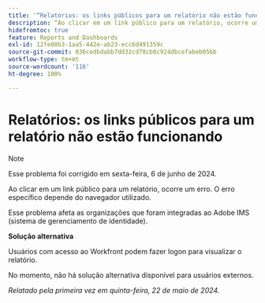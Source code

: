 ```yaml
---
title: '“Relatórios: os links públicos para um relatório não estão funcionando”'
description: “Ao clicar em um link público para um relatório, ocorre um erro. O erro específico depende do navegador utilizado. ”
hidefromtoc: true
feature: Reports and Dashboards
exl-id: 12fe08b3-1aa5-442e-ab23-ecc6d491359c
source-git-commit: 036cedbdabb7dd32cd78cb0c924dbcefabeb05bb
workflow-type: tm+mt
source-wordcount: '116'
ht-degree: 100%

---
```


# Relatórios: os links públicos para um relatório não estão funcionando

>[!NOTE]
>
>Esse problema foi corrigido em sexta-feira, 6 de junho de 2024.

Ao clicar em um link público para um relatório, ocorre um erro. O erro específico depende do navegador utilizado.

Esse problema afeta as organizações que foram integradas ao Adobe IMS (sistema de gerenciamento de identidade).

**Solução alternativa**

Usuários com acesso ao Workfront podem fazer logon para visualizar o relatório.

No momento, não há solução alternativa disponível para usuários externos.

_Relatado pela primeira vez em quinta-feira, 22 de maio de 2024._
